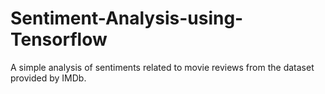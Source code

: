 # Sentiment-Analysis-using-Tensorflow
A simple analysis of sentiments related to movie reviews from the dataset provided by IMDb.
